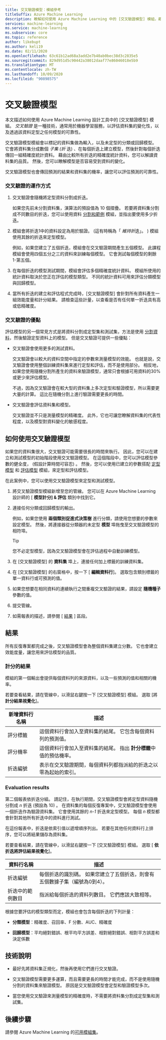 ```yaml
---
title: 交叉驗證模型：模組參考
titleSuffix: Azure Machine Learning
description: 瞭解如何使用 Azure Machine Learning 中的 [交叉驗證模型] 模組，藉由分割資料來交叉驗證分類或回歸模型的參數估計值。
services: machine-learning
ms.service: machine-learning
ms.subservice: core
ms.topic: reference
author: likebupt
ms.author: keli19
ms.date: 02/11/2020
ms.openlocfilehash: 63c61b12ad68a3add2e7b40ab0bec38d3c2835e5
ms.sourcegitcommit: 829d951d5c90442a38012daaf77e86046018e5b9
ms.translationtype: MT
ms.contentlocale: zh-TW
ms.lasthandoff: 10/09/2020
ms.locfileid: "90898575"
---
```

# <a name="cross-validate-model"></a>交叉驗證模型

本文描述如何使用 Azure Machine Learning 設計工具中的 [交叉驗證模型] 模組。 *交叉驗證* 是一種技術，通常用於機器學習服務，以評估資料集的變化性，以及透過該資料定型之任何模型的可靠性。  

交叉驗證模型模組會以標記的資料集做為輸入，以及未定型的分類或回歸模型。 它會將資料集分成數個 *子集 (折* 迭) 、在每個折迭上建立模型，然後針對每個折迭傳回一組精確度統計資料。 藉由比較所有折迭的精確度統計資料，您可以解讀資料集的品質。 然後，您可以瞭解模型是否容易受到資料的變化。  

交叉驗證模型也會傳回預測的結果和資料集的機率，讓您可以評估預測的可靠性。  

### <a name="how-cross-validation-works"></a>交叉驗證的運作方式

1. 交叉驗證會隨機將定型資料分割成折迭。 

   如果您先前未分割資料集，演算法的預設值為 10 個摺疊。 若要將資料集分割成不同數目的折迭，您可以使用資料 [分割和範例](partition-and-sample.md) 模組，並指出要使用多少折迭。  

2.  模組會將折迭1中的資料設定為用於驗證。  (這有時稱為「 *維持折*迭」。 ) 模組使用其餘的折迭來定型模型。 

    例如，如果您建立了五個折迭，模組會在交叉驗證期間產生五個模型。 此課程模組會使用四個五分之三的資料來訓練每個模型。 它會測試每個模型的剩餘 1-第五個。  

3.  在每個折迭的模型測試期間，模組會評估多個精確度統計資料。 模組所使用的統計資料取決於您正在評估的模型類型。 不同的統計資料可用來評估分類模型與回歸模型。  

4.  當所有折迭的建立和評估程式完成時，[交叉驗證模型] 會針對所有資料產生一組效能度量和計分結果。 請檢查這些計量，以查看是否有任何單一折迭具有高或低精確度。 

### <a name="advantages-of-cross-validation"></a>交叉驗證的優點

評估模型的另一個常見方式是將資料分割成定型集和測試集，方法是使用 [分割資料](split-data.md)，然後驗證定型資料上的模型。 但是交叉驗證可提供一些優點：  

-   交叉驗證會使用更多的測試資料。

    交叉驗證會以較大的資料空間中指定的參數來測量模型的效能。 也就是說，交叉驗證會使用整個訓練資料集來進行定型和評估，而不是使用部分。 相反地，如果您使用隨機分割所產生的資料來驗證模型，通常只會根據可用資料的30% 或更少來評估模型。  

    不過，因為交叉驗證會在較大型的資料集上多次定型和驗證模型，所以需要更大量的計算。 這比在隨機分割上進行驗證需要更長的時間。  

-   交叉驗證會評估資料集和模型。

    交叉驗證並不只是測量模型的精確度。 此外，它也可讓您瞭解資料集的代表性程度，以及模型對資料變化的敏感程度。  

## <a name="how-to-use-cross-validate-model"></a>如何使用交叉驗證模型

如果您的資料集很大，交叉驗證可能需要很長的時間來執行。  因此，您可以在建立和測試模型的初始階段使用交叉驗證模型。 在這個階段中，您可以評估模型參數的健全度， (假設計算時間可容忍) 。 然後，您可以使用已建立的參數搭配 [定型模型](train-model.md) 和 [評估模型](evaluate-model.md) 模組，來定型和評估模型。

在此案例中，您可以使用交叉驗證模型來定型和測試模型。

1. 將交叉驗證模型模組新增至您的管線。 您可以在 Azure Machine Learning 設計師的 [ **模型計分] & 評估** 類別中找到它。 

2. 連接任何分類或回歸模型的輸出。 

    例如，如果您使用 **兩個類別促進式決策樹** 進行分類，請使用您想要的參數來設定模型。 然後，將連接器從分類器的未定型 **模型** 埠拖曳至交叉驗證模型的相符埠。 

    > [!TIP] 
    > 您不必定型模型，因為交叉驗證模型會在評估過程中自動訓練模型。  
3.  在 [交叉驗證模型] 的 **資料集** 埠上，連接任何加上標籤的訓練資料集。  

4.  在 [交叉驗證模型] 的右窗格中，按一下 [ **編輯資料行**]。 選取包含類別標籤的單一資料行或可預測的值。 

5. 如果您想要在相同資料的連續執行之間重複交叉驗證的結果，請設定 **隨機種子** 參數的值。  

6. 提交管線。

7. 如需報表的描述，請參閱 [ [結果](#results) ] 區段。

## <a name="results"></a>結果

所有反復專案都完成之後，交叉驗證模型會為整個資料集建立分數。 它也會建立效能度量，讓您用來評估模型的品質。

### <a name="scored-results"></a>計分的結果

模組的第一個輸出會提供每個資料列的來源資料，以及一些預測的值和相關的機率。 

若要查看結果，請在管線中，以滑鼠右鍵按一下 [交叉驗證模型] 模組。 選取 [將 **計分結果視覺化**]。

| 新增資料行名稱      | 描述                              |
| -------------------- | ---------------------------------------- |
| 評分標籤        | 這個資料行會加入至資料集的結尾。 它包含每個資料列的預測值。 |
| 評分機率 | 這個資料行會加入至資料集的結尾。 指出 **計分標籤**中值的預估機率。 |
| 折迭編號          | 表示在交叉驗證期間，每個資料列都指派給的折迭之以零為起始的索引。 |

 ### <a name="evaluation-results"></a>Evaluation results

第二個報表依折迭分組。 請記住，在執行期間，交叉驗證模型會將定型資料隨機分割成 *n* 折迭 (預設為 10) 。 在資料集的每個反復專案中，交叉驗證模型會使用一個折迭作為驗證資料集。 它會使用其餘的 *n-1* 折迭來定型模型。 每個 *n* 模型都會針對其他所有折迭中的資料進行測試。

在這份報表中，折迭是依索引值以遞增順序列出。  若要在其他任何資料行上排序，您可以將結果儲存為資料集。

若要查看結果，請在管線中，以滑鼠右鍵按一下 [交叉驗證模型] 模組。 選取 [ **依折迭將評估結果視覺化**]。


|資料行名稱| 描述|
|----|----|
|折迭編號| 每個折迭的識別碼。 如果您建立了五個折迭，則會有五個數據子集（編號為0到4）。
|折迭中的範例數目|指派給每個折迭的資料列數目。 它們應該大致相等。 |


根據您要評估的模型類型而定，模組也會包含每個折迭的下列計量： 

+ **分類模型**：精確度、召回率、F 分數、AUC、精確度  

+ **回歸模型**：平均絕對錯誤、根平均平方誤差、相對絕對錯誤、相對平方誤差和決定係數


## <a name="technical-notes"></a>技術說明  

+ 最好先將資料集正規化，然後再使用它們進行交叉驗證。 

+ 交叉驗證模型需要更多運算，而且需要更長的時間才能完成，而不是使用隨機分割的資料集來驗證模型。 原因是交叉驗證模型會定型和驗證模型多次。

+ 當您使用交叉驗證來測量模型的精確度時，不需要將資料集分割成定型集和測試集。 


## <a name="next-steps"></a>後續步驟

請參閱 Azure Machine Learning 的[可用模組集](module-reference.md)。 

